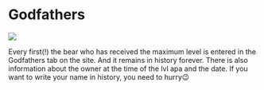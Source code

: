 # Godfathers

![](../../.gitbook/assets/bears.png)

Every first(!) the bear who has received the maximum level is entered in the Godfathers tab on the site. And it remains in history forever. There is also information about the owner at the time of the lvl apa and the date. If you want to write your name in history, you need to hurry😉
